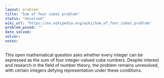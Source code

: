 ```yaml
---
layout: problem
title: "Sum of four cubes problem"
status: "Unsolved"
wiki_url: "https://en.wikipedia.org/wiki/Sum_of_four_cubes_problem"
problem_posed: ""
date_solved:
solver:
notes:
---
```

This open mathematical question asks whether every integer can be expressed as the sum of four integer-valued cube numbers. Despite interest and research in the field of number theory, the problem remains unresolved, with certain integers defying representation under these conditions.